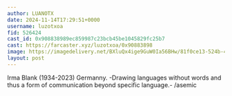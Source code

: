 ```yaml
---
author: LUANOTX
date: 2024-11-14T17:29:51+0000
username: luzotxoa
fid: 526424
cast_id: 0x908838989ec859987c23bcb45be1045829fc25b7
cast: https://farcaster.xyz/luzotxoa/0x90883898
image: https://imagedelivery.net/BXluQx4ige9GuW0Ia56BHw/81f0ce13-524b-4752-7ccc-4dd3ca3dac00/original
layout: post
---
```


Irma Blank (1934-2023) Germanny. -Drawing languages without words and thus a form of communication beyond specific language.-
/asemic

<img src='https://imagedelivery.net/BXluQx4ige9GuW0Ia56BHw/81f0ce13-524b-4752-7ccc-4dd3ca3dac00/original' alt='' referrerpolicy='no-referrer'/>
